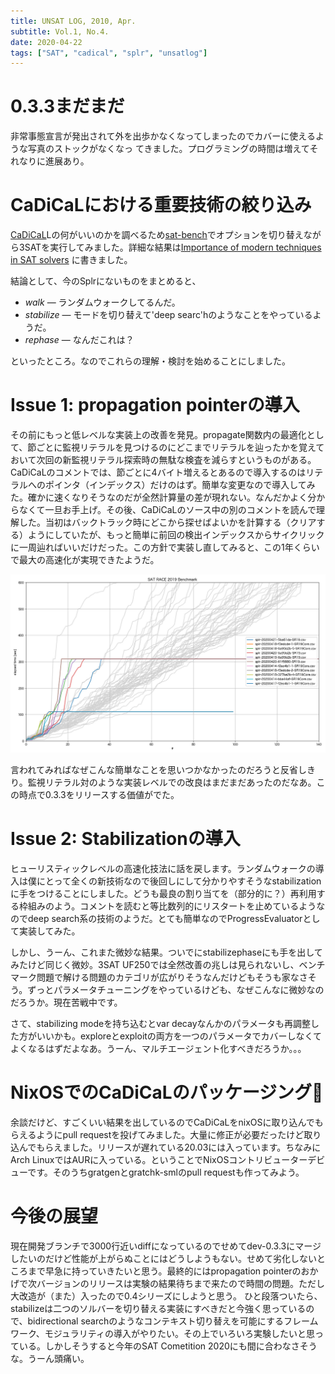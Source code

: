 ```yaml
---
title: UNSAT LOG, 2010, Apr.
subtitle: Vol.1, No.4.
date: 2020-04-22
tags: ["SAT", "cadical", "splr", "unsatlog"]
---
```

# 0.3.3まだまだ

非常事態宣言が発出されて外を出歩かなくなってしまったのでカバーに使えるような写真のストックがなくなっ
てきました。プログラミングの時間は増えてそれなりに進展あり。

# CaDiCaLにおける重要技術の絞り込み

[CaDiCaL](https://github.com/arminbiere/cadical)Lの何がいいのかを調べるため[sat-bench](https://github.com/shnarazk/SAT-bench)でオプションを切り替えながら3SATを実行してみました。詳細な結果は[Importance of modern techniques in SAT solvers](/2020/2020-04-08-modern-techniques-of-SAT-solver/) に書きました。

結論として、今のSplrにないものをまとめると、

* *walk* — ランダムウォークしてるんだ。
* *stabilize* — モードを切り替えて'deep searc'hのようなことをやっているようだ。
* *rephase* — なんだこれは？

といったところ。なのでこれらの理解・検討を始めることにしました。

# Issue 1: propagation pointerの導入

その前にもっと低レベルな実装上の改善を発見。propagate関数内の最適化として、節ごとに監視リテラルを見つけるのにどこまでリテラルを辿ったかを覚えておいて次回の新監視リテラル探索時の無駄な検査を減らすというものがある。CaDiCaLのコメントでは、節ごとに4バイト増えるとあるので導入するのはリテラルへのポインタ（インデックス）だけのはず。簡単な変更なので導入してみた。確かに速くなりそうなのだが全然計算量の差が現れない。なんだかよく分からなくて一旦お手上げ。その後、CaDiCaLのソース中の別のコメントを読んで理解した。当初はバックトラック時にどこから探せばよいかを計算する（クリアする）ようにしていたが、もっと簡単に前回の検出インデックスからサイクリックに一周辿ればいいだけだった。この方針で実装し直してみると、この1年くらいで最大の高速化が実現できたようだ。

![](/img/2020/04-22/Cactus-2020-04-22-7.46.20.png)


言われてみればなぜこんな簡単なことを思いつかなかったのだろうと反省しきり。監視リテラル対のような実装レベルでの改良はまだまだあったのだなあ。この時点で0.3.3をリリースする価値がでた。

# Issue 2: Stabilizationの導入

ヒューリスティックレベルの高速化技法に話を戻します。ランダムウォークの導入は僕にとって全くの新技術なので後回しにして分かりやすそうなstabilizationに手をつけることにしました。どうも最良の割り当てを（部分的に？）再利用する枠組みのよう。コメントを読むと等比数列的にリスタートを止めているようなのでdeep search系の技術のようだ。とても簡単なのでProgressEvaluatorとして実装してみた。

しかし、うーん、これまた微妙な結果。ついでにstabilizephaseにも手を出してみたけど同じく微妙。3SAT UF250では全然改善の兆しは見られないし、ベンチマーク問題で解ける問題のカテゴリが広がりそうなんだけどもそうも家なさそう。ずっとパラメータチューニングをやっているけども、なぜこんなに微妙なのだろうか。現在苦戦中です。

さて、stabilizing modeを持ち込むとvar decayなんかのパラメータも再調整した方がいいかも。exploreとexploitの両方を一つのパラメータでカバーしなくてよくなるはずだよなあ。うーん、マルチエージェント化すべきだろうか。。。

# NixOSでのCaDiCaLのパッケージング🎉

余談だけど、すごくいい結果を出しているのでCaDiCaLをnixOSに取り込んでもらえるようにpull requestを投げてみました。大量に修正が必要だったけど取り込んでもらえました。リリースが遅れている20.03には入っています。ちなみにArch LinuxではAURに入っている。ということでNixOSコントリビューターデビューです。そのうちgratgenとgratchk-smlのpull requestも作ってみよう。

# 今後の展望

現在開発ブランチで3000行近いdiffになっているのでせめてdev-0.3.3にマージしたいのだけど性能が上がらぬことにはどうしようもない。せめて劣化しないところまで早急に持っていきたいと思う。最終的にはpropagation pointerのおかげで次バージョンのリリースは実験の結果待ちまで来たので時間の問題。ただし大改造が（また）入ったので0.4シリーズにしようと思う。
ひと段落ついたら、stabilizeは二つのソルバーを切り替える実装にすべきだと今強く思っているので、bidirectional searchのようなコンテキスト切り替えを可能にするフレームワーク、モジュラリティの導入がやりたい。その上でいろいろ実験したいと思っている。しかしそうすると今年のSAT Cometition 2020にも間に合わなさそうな。うーん頭痛い。
